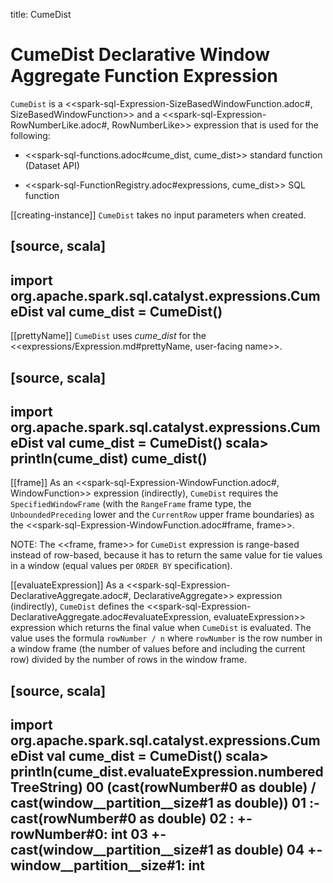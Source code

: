 title: CumeDist

# CumeDist Declarative Window Aggregate Function Expression

`CumeDist` is a <<spark-sql-Expression-SizeBasedWindowFunction.adoc#, SizeBasedWindowFunction>> and a <<spark-sql-Expression-RowNumberLike.adoc#, RowNumberLike>> expression that is used for the following:

* <<spark-sql-functions.adoc#cume_dist, cume_dist>> standard function (Dataset API)

* <<spark-sql-FunctionRegistry.adoc#expressions, cume_dist>> SQL function

[[creating-instance]]
`CumeDist` takes no input parameters when created.

[source, scala]
----
import org.apache.spark.sql.catalyst.expressions.CumeDist
val cume_dist = CumeDist()
----

[[prettyName]]
`CumeDist` uses *cume_dist* for the <<expressions/Expression.md#prettyName, user-facing name>>.

[source, scala]
----
import org.apache.spark.sql.catalyst.expressions.CumeDist
val cume_dist = CumeDist()
scala> println(cume_dist)
cume_dist()
----

[[frame]]
As an <<spark-sql-Expression-WindowFunction.adoc#, WindowFunction>> expression (indirectly), `CumeDist` requires the `SpecifiedWindowFrame` (with the `RangeFrame` frame type, the `UnboundedPreceding` lower and the `CurrentRow` upper frame boundaries) as the <<spark-sql-Expression-WindowFunction.adoc#frame, frame>>.

NOTE: The <<frame, frame>> for `CumeDist` expression is range-based instead of row-based, because it has to return the same value for tie values in a window (equal values per `ORDER BY` specification).

[[evaluateExpression]]
As a <<spark-sql-Expression-DeclarativeAggregate.adoc#, DeclarativeAggregate>> expression (indirectly), `CumeDist` defines the <<spark-sql-Expression-DeclarativeAggregate.adoc#evaluateExpression, evaluateExpression>> expression which returns the final value when `CumeDist` is evaluated. The value uses the formula `rowNumber / n` where `rowNumber` is the row number in a window frame (the number of values before and including the current row) divided by the number of rows in the window frame.

[source, scala]
----
import org.apache.spark.sql.catalyst.expressions.CumeDist
val cume_dist = CumeDist()
scala> println(cume_dist.evaluateExpression.numberedTreeString)
00 (cast(rowNumber#0 as double) / cast(window__partition__size#1 as double))
01 :- cast(rowNumber#0 as double)
02 :  +- rowNumber#0: int
03 +- cast(window__partition__size#1 as double)
04    +- window__partition__size#1: int
----
